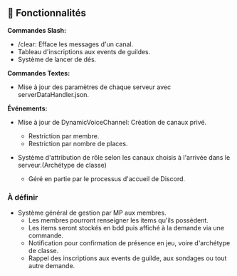 ## 🔧 Fonctionnalités

__Commandes Slash:__</br>
- /clear: Efface les messages d'un canal.
- Tableau d'inscriptions aux events de guildes.
- Système de lancer de dés.

__Commandes Textes:__</br>
- Mise à jour des paramètres de chaque serveur avec serverDataHandler.json.

__Événements:__</br>
- Mise à jour de DynamicVoiceChannel: Création de canaux privé.
  - Restriction par membre.
  - Restriction par nombre de places.

- Système d'attribution de rôle selon les canaux choisis à l'arrivée dans le serveur.(Archétype de classe)
  - Géré en partie par le processus d'accueil de Discord.

### À définir

- Système général de gestion par MP aux membres.
  - Les membres pourront renseigner les items qu'ils possèdent.
  - Les items seront stockés en bdd puis affiché à la demande via une commande.
  - Notification pour confirmation de présence  en jeu, voire d'archétype de classe.
  - Rappel des inscriptions aux events de guilde, aux sondages ou tout autre demande.